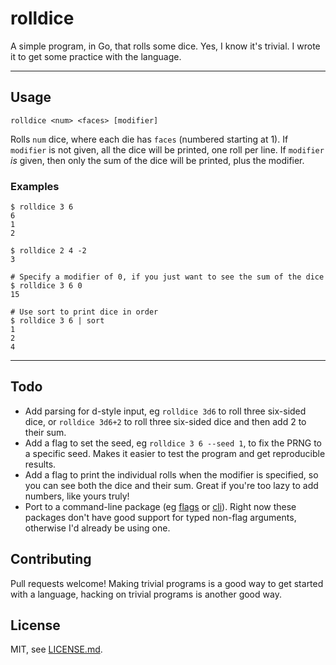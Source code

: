 # rolldice

A simple program, in Go, that rolls some dice. Yes, I know it's trivial. I wrote it to get some practice with the language.

---

## Usage
```
rolldice <num> <faces> [modifier]
```
Rolls `num` dice, where each die has `faces` (numbered starting at 1). If `modifier` is not given, all the dice will be printed, one roll per line. If `modifier` *is* given, then only the sum of the dice will be printed, plus the modifier.
### Examples
```
$ rolldice 3 6
6
1
2
```
```
$ rolldice 2 4 -2
3
```
```
# Specify a modifier of 0, if you just want to see the sum of the dice
$ rolldice 3 6 0
15
```
```
# Use sort to print dice in order
$ rolldice 3 6 | sort
1
2
4
```

---

## Todo
- Add parsing for d-style input, eg `rolldice 3d6` to roll three six-sided dice, or `rolldice 3d6+2` to roll three six-sided dice and then add 2 to their sum.
- Add a flag to set the seed, eg `rolldice 3 6 --seed 1`, to fix the PRNG to a specific seed. Makes it easier to test the program and get reproducible results.
- Add a flag to print the individual rolls when the modifier is specified, so you can see both the dice and their sum. Great if you're too lazy to add numbers, like yours truly!
- Port to a command-line package (eg [flags](http://github.com/jessevdk/go-flags) or [cli](http://github.com/codegangsta/cli)). Right now these packages don't have good support for typed non-flag arguments, otherwise I'd already be using one.

## Contributing
Pull requests welcome! Making trivial programs is a good way to get started with a language, hacking on trivial programs is another good way.

## License
MIT, see [LICENSE.md](LICENSE.md).
